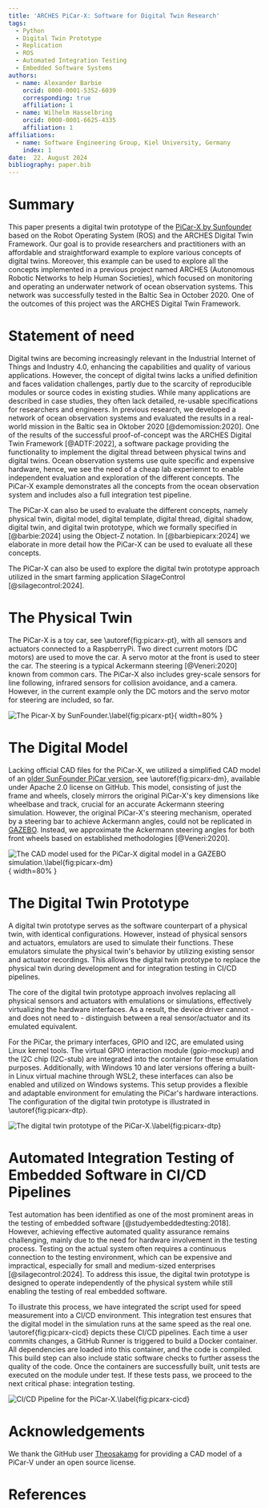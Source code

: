```yaml
---
title: 'ARCHES PiCar-X: Software for Digital Twin Research'
tags:
  - Python
  - Digital Twin Prototype
  - Replication
  - ROS
  - Automated Integration Testing
  - Embedded Software Systems
authors:
  - name: Alexander Barbie
    orcid: 0000-0001-5352-6039
    corresponding: true
    affiliation: 1
  - name: Wilhelm Hasselbring
    orcid: 0000-0001-6625-4335
    affiliation: 1
affiliations:
  - name: Software Engineering Group, Kiel University, Germany
    index: 1
date:  22. August 2024
bibliography: paper.bib
---
```


# Summary
This paper presents a digital twin prototype of the [PiCar-X by Sunfounder](https://www.sunfounder.com/products/picar-x) based on the Robot Operating System (ROS) and the ARCHES Digital Twin Framework. Our goal is to provide researchers and practitioners with an affordable and straightforward example to explore various concepts of digital twins. Moreover, this example can be used to explore all the concepts implemented in a previous project named ARCHES (Autonomous Robotic Networks to help Human Societies), which focused on monitoring and operating an underwater network of ocean observation systems. This network was successfully tested in the Baltic Sea in October 2020. One of the outcomes of this project was the ARCHES Digital Twin Framework.

# Statement of need
Digital twins are becoming increasingly relevant in the Industrial Internet of Things and Industry 4.0, enhancing the capabilities and quality of various applications. However, the concept of digital twins lacks a unified definition and faces validation challenges, partly due to the scarcity of reproducible modules or source codes in existing studies. While many applications are described in case studies, they often lack detailed, re-usable specifications for researchers and engineers.
In previous research, we developed a network of ocean observation systems and evaluated the results in a real-world mission in the Baltic sea in Oktober 2020 [@demomission:2020]. One of the results of the successful proof-of-concept was the ARCHES Digital Twin Framework [@ADTF:2022], a software package providing the functionality to implement the digital thread between physical twins and digital twins.
Ocean observation systems use quite specific and expensive hardware, hence, we see the need of a cheap lab experiemnt to enable independent evaluation and exploration of the different concepts. The PiCar-X example demonstrates all the concepts from the ocean observation system and includes also a full integration test pipeline. 

The PiCar-X can also be used to evaluate the different concepts, namely physical twin, digital model, digital template, digital thread, digital shadow, digital twin, and digital twin prototype, which we formally specified in [@barbie:2024] using the Object-Z notation. In [@barbiepicarx:2024] we elaborate in more detail how the PiCar-X can be used to evaluate all these concepts.

The PiCar-X can also be used to explore the digital twin prototype approach utilized in the smart farming application SilageControl [@silagecontrol:2024].

# The Physical Twin
The PiCar-X is a toy car, see \autoref{fig:picarx-pt}, with all sensors and actuators connected to a RaspberryPi. Two direct current motors (DC motors) are used to move the car. A servo motor at the front is used to steer the car. The steering is a typical Ackermann steering [@Veneri:2020] known from common cars. The PiCar-X also includes grey-scale sensors for line following, infrared sensors for collision avoidance, and a camera. However, in the current example only the DC motors and the servo motor for steering are included, so far. 

![The Picar-X by SunFounder.\label{fig:picarx-pt}](./img/picarx-pt.jpg){ width=80% }


# The Digital Model
Lacking official CAD files for the PiCar-X, we utilized a simplified CAD model of an [older SunFounder PiCar version](https://github.com/Theosakamg/PiCar_Hardware), see \autoref{fig:picarx-dm}, available under Apache 2.0 license on GitHub. This model, consisting of just the frame and wheels, closely mirrors the original PiCar-X's key dimensions like wheelbase and track, crucial for an accurate Ackermann steering simulation. However, the original PiCar-X's steering mechanism, operated by a steering bar to achieve Ackermann angles, could not be replicated in [GAZEBO](https://gazebosim.org/). Instead, we approximate the Ackermann steering angles for both front wheels based on established methodologies [@Veneri:2020].

![The CAD model used for the PiCar-X digital model in a GAZEBO simulation.\label{fig:picarx-dm}](./img/picarx-dm.jpg){ width=80% }


# The Digital Twin Prototype
A digital twin prototype serves as the software counterpart of a physical twin, with identical configurations. However, instead of physical sensors and actuators, emulators are used to simulate their functions. These emulators simulate the physical twin's behavior by utilizing existing sensor and actuator recordings. This allows the digital twin prototype to replace the physical twin during development and for integration testing in CI/CD pipelines.

The core of the digital twin prototype approach involves replacing all physical sensors and actuators with emulations or simulations, effectively virtualizing the hardware interfaces. As a result, the device driver cannot - and does not need to - distinguish between a real sensor/actuator and its emulated equivalent.

For the PiCar, the primary interfaces, GPIO and I2C, are emulated using Linux kernel tools. The virtual GPIO interaction module (gpio-mockup) and the I2C chip (I2C-stub) are integrated into the container for these emulation purposes. Additionally, with Windows 10 and later versions offering a built-in Linux virtual machine through WSL2, these interfaces can also be enabled and utilized on Windows systems. This setup provides a flexible and adaptable environment for emulating the PiCar's hardware interactions. The configuration of the digital twin prototype is illustrated in \autoref{fig:picarx-dtp}.

![The digital twin prototype of the PiCar-X.\label{fig:picarx-dtp}](./img/picarx-dtp.jpg)


# Automated Integration Testing of Embedded Software in CI/CD Pipelines
Test automation has been identified as one of the most prominent areas in the testing of embedded software [@studyembeddedtesting:2018]. However, achieving effective automated quality assurance remains challenging, mainly due to the need for hardware involvement in the testing process. Testing on the actual system often requires a continuous connection to the testing environment, which can be expensive and impractical, especially for small and medium-sized enterprises [@silagecontrol:2024]. To address this issue, the digital twin prototype is designed to operate independently of the physical system while still enabling the testing of real embedded software.

To illustrate this process, we have integrated the script used for speed measurement into a CI/CD environment. This integration test ensures that the digital model in the simulation runs at the same speed as the real one. \autoref{fig:picarx-cicd} depicts these CI/CD pipelines. Each time a user commits changes, a GitHub Runner is triggered to build a Docker container. All dependencies are loaded into this container, and the code is compiled. This build step can also include static software checks to further assess the quality of the code. Once the containers are successfully built, unit tests are executed on the module under test. If these tests pass, we proceed to the next critical phase: integration testing.

![CI/CD Pipeline for the PiCar-X.\label{fig:picarx-cicd}](./img/picarx-cicd.svg)


# Acknowledgements
We thank the GitHub user [Theosakamg]((https://github.com/Theosakamg)) for providing a CAD model of a PiCar-V under an open source license.


# References
